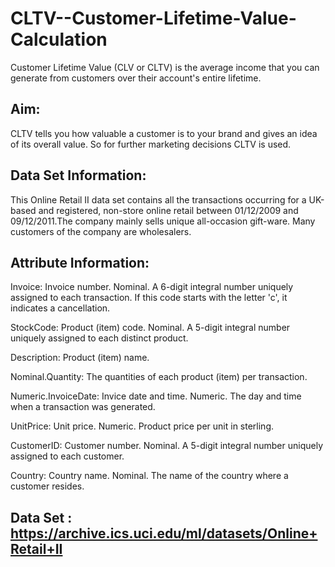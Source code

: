 # CLTV--Customer-Lifetime-Value-Calculation
Customer Lifetime Value (CLV or CLTV) is the average income that you can generate from customers over their account's entire lifetime.

## Aim:

CLTV tells you how valuable a customer is to your brand and gives an idea of its overall value. So for further marketing decisions CLTV is used.

## Data Set Information:
This Online Retail II data set contains all the transactions occurring for a UK-based and registered, non-store online retail between 01/12/2009 and 09/12/2011.The company mainly sells unique all-occasion gift-ware. Many customers of the company are wholesalers.

## Attribute Information:
Invoice: Invoice number. Nominal. A 6-digit integral number uniquely assigned to each transaction. If this code starts with the letter 'c', it indicates a cancellation.

StockCode: Product (item) code. Nominal. A 5-digit integral number uniquely assigned to each distinct product.

Description: Product (item) name.

Nominal.Quantity: The quantities of each product (item) per transaction.

Numeric.InvoiceDate: Invice date and time. Numeric. The day and time when a transaction was generated.

UnitPrice: Unit price. Numeric. Product price per unit in sterling.

CustomerID: Customer number. Nominal. A 5-digit integral number uniquely assigned to each customer.

Country: Country name. Nominal. The name of the country where a customer resides.

## Data Set : https://archive.ics.uci.edu/ml/datasets/Online+Retail+II
